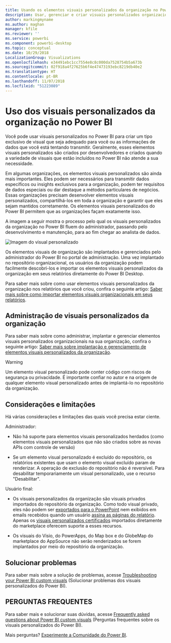 ```yaml
---
title: Usando os elementos visuais personalizados da organização no Power BI
description: Usar, gerenciar e criar visuais personalizados organizacionais no Power BI
author: markingmyname
ms.author: maghan
manager: kfile
ms.reviewer: ''
ms.service: powerbi
ms.component: powerbi-desktop
ms.topic: conceptual
ms.date: 10/29/2018
LocalizationGroup: Visualizations
ms.openlocfilehash: e34491ebc1cc7554e8c8c000da7528754b5a673b
ms.sourcegitcommit: 02f918a4f27625b6f4e47473193ebc8219db40e2
ms.translationtype: HT
ms.contentlocale: pt-BR
ms.lasthandoff: 11/07/2018
ms.locfileid: "51223089"
---
```

# <a name="use-organizational-custom-visuals-in-power-bi"></a>Uso dos visuais personalizados da organização no Power BI

Você pode usar visuais personalizados no Power BI para criar um tipo exclusivo de visual que seja adequado para você ou as informações de dados que você está tentando transmitir. Geralmente, esses elementos visuais personalizados são criados por desenvolvedores e criados quando a variedade de visuais que estão incluídos no Power BI não atende a sua necessidade. 

Em algumas organizações, os elementos visuais personalizados são ainda mais importantes. Eles podem ser necessários para transmitir dados específicos ou insights exclusivos para a organização, podem ter requisitos de dados especiais ou dar destaque a métodos particulares de negócios. Essas organizações precisam desenvolver elementos visuais personalizados, compartilhá-los em toda a organização e garantir que eles sejam mantidos corretamente. Os elementos visuais personalizados do Power BI permitem que as organizações façam exatamente isso.

A imagem a seguir mostra o processo pelo qual os visuais personalizados da organização no Power BI fluem do administrador, passando pelo desenvolvimento e manutenção, para ao fim chegar ao analista de dados.

![Imagem do visual personalizado](media/power-bi-custom-visuals-organizational/custom-visual-org-01.jpg)

Os elementos visuais de organização são implantados e gerenciados pelo administrador do Power BI no portal de administração. Uma vez implantado no repositório organizacional, os usuários da organização podem facilmente descobri-los e importar os elementos visuais personalizados da organização em seus relatórios diretamente do Power BI Desktop.

Para saber mais sobre como usar elementos visuais personalizados da organização nos relatórios que você criou, confira o seguinte artigo: [Saber mais sobre como importar elementos visuais organizacionais em seus relatórios](power-bi-custom-visuals.md).

## <a name="administer-organizational-custom-visuals"></a>Administração de visuais personalizados da organização

Para saber mais sobre como administrar, implantar e gerenciar elementos visuais personalizados organizacionais na sua organização, confira o seguinte artigo: [Saber mais sobre implantação e gerenciamento de elementos visuais personalizados da organização](https://go.microsoft.com/fwlink/?linkid=866790).

> [!WARNING]
> Um elemento visual personalizado pode conter código com riscos de segurança ou privacidade. É importante confiar no autor e na origem de qualquer elemento visual personalizado antes de implantá-lo no repositório da organização.

## <a name="considerations-and-limitations"></a>Considerações e limitações

Há várias considerações e limitações das quais você precisa estar ciente.

Administrador:

* Não há suporte para elementos visuais personalizados herdados (como elementos visuais personalizados que não são criados sobre as novas APIs com controle de versão)

* Se um elemento visual personalizado é excluído do repositório, os relatórios existentes que usam o elemento visual excluído param de renderizar. A operação de exclusão do repositório não é reversível. Para desabilitar temporariamente um visual personalizado, use o recurso "Desabilitar".

Usuário final:

* Os visuais personalizados da organização são visuais privados importados do repositório da organização. Como todo visual privado, eles não podem ser [exportados para o PowerPoint](https://docs.microsoft.com/power-bi/consumer/end-user-powerpoint) nem exibidos em emails recebidos quando um usuário [assina as páginas do relatório](https://docs.microsoft.com/power-bi/consumer/end-user-subscribe). Apenas os [visuais personalizados certificados](https://docs.microsoft.com/power-bi/power-bi-custom-visuals-certified) importados diretamente do marketplace oferecem suporte a esses recursos.

* Os visuais do Visio, do PowerApps, do Map box e do GlobeMap do marketplace do AppSource não serão renderizados se forem implantados por meio do repositório da organização.

## <a name="troubleshoot"></a>Solucionar problemas

Para saber mais sobre a solução de problemas, acesse [Troubleshooting your Power BI custom visuals](power-bi-custom-visuals-troubleshoot.md) (Solucionar problemas dos visuais personalizados do Power BI).

## <a name="faq"></a>PERGUNTAS FREQUENTES

Para saber mais e solucionar suas dúvidas, acesse [Frequently asked questions about Power BI custom visuals](power-bi-custom-visuals-faq.md#organizational-custom-visuals) (Perguntas frequentes sobre os visuais personalizados do Power BI).

Mais perguntas? [Experimente a Comunidade do Power BI](http://community.powerbi.com/).
